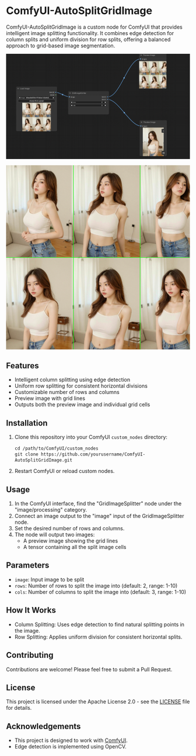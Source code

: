 # ComfyUI-AutoSplitGridImage

ComfyUI-AutoSplitGridImage is a custom node for ComfyUI that provides intelligent image splitting functionality. It combines edge detection for column splits and uniform division for row splits, offering a balanced approach to grid-based image segmentation.

![example_workflow](./2024-10-23_10-59-03.png)

![example_png](./ComfyUI_temp_zbacb_00001_.png)

## Features

- Intelligent column splitting using edge detection
- Uniform row splitting for consistent horizontal divisions
- Customizable number of rows and columns
- Preview image with grid lines
- Outputs both the preview image and individual grid cells

## Installation

1. Clone this repository into your ComfyUI `custom_nodes` directory:
   ```
   cd /path/to/ComfyUI/custom_nodes
   git clone https://github.com/yourusername/ComfyUI-AutoSplitGridImage.git
   ```
2. Restart ComfyUI or reload custom nodes.

## Usage

1. In the ComfyUI interface, find the "GridImageSplitter" node under the "image/processing" category.
2. Connect an image output to the "image" input of the GridImageSplitter node.
3. Set the desired number of rows and columns.
4. The node will output two images:
   - A preview image showing the grid lines
   - A tensor containing all the split image cells

## Parameters

- `image`: Input image to be split
- `rows`: Number of rows to split the image into (default: 2, range: 1-10)
- `cols`: Number of columns to split the image into (default: 3, range: 1-10)

## How It Works

- Column Splitting: Uses edge detection to find natural splitting points in the image.
- Row Splitting: Applies uniform division for consistent horizontal splits.

## Contributing

Contributions are welcome! Please feel free to submit a Pull Request.

## License

This project is licensed under the Apache License 2.0 - see the [LICENSE](LICENSE) file for details.

## Acknowledgements

- This project is designed to work with [ComfyUI](https://github.com/comfyanonymous/ComfyUI).
- Edge detection is implemented using OpenCV.
